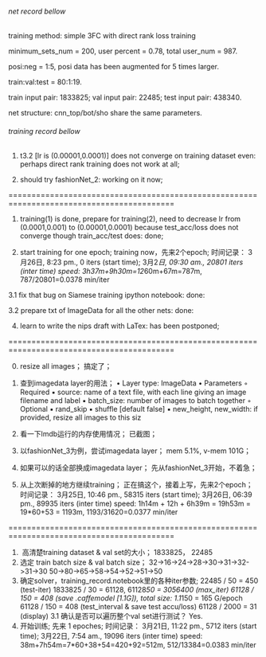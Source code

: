 ###### net record bellow

training method: simple 3FC with direct rank loss training

minimum_sets_num = 200, user percent = 0.78, total user_num = 987.

posi:neg = 1:5, posi data has been augmented for 5 times larger.

train:val:test = 80:1:19.

train input pair: 1833825;
val input pair: 22485;
test input pair: 438340.

net structure: cnn_top/bot/sho share the same parameters.

###### training record bellow

1. t3.2 [lr is (0.00001,0.0001)] does not converge on training dataset even:
	perhaps direct rank training does not work at all;

2. should try fashionNet_2:
	working on it now;

==========================================================================================

1. training(1) is done, prepare for training(2), need to decrease lr from (0.0001,0.001) to (0.00001,0.0001) because test_acc/loss does not converge though train_acc/test does:
	done;

2. start training for one epoch;
	training now，先来2个epoch;
    时间记录：
	3月26日, 8:23 pm., 0 iters (start time); 3月2*日, 09:30 am., 20801 iters (inter time)
	speed: 3h37m+9h30m=12*60m+67m=787m, 787/20801=0.0378 min/iter

3.1 fix that bug on Siamese training ipython notebook:
	done:	

3.2 prepare txt of ImageData for all the other nets:
	done:

4. learn to write the nips draft with LaTex:
	has been postponed;

==========================================================================================

0. resize all images；
	搞定了；

1. 查到imagedata layer的用法；
		•	Layer type: ImageData
	•	Parameters
	◦	Required
	▪	source: name of a text file, with each line giving an image filename and label
	▪	batch_size: number of images to batch together
	◦	Optional
	▪	rand_skip
	▪	shuffle [default false]
	▪	new_height, new_width: if provided, resize all images to this siz

2. 看一下lmdb运行的内存使用情况；
	已截图；

3. 以fashionNet_3为例，尝试imagedata layer；
	mem 5.1%, v-mem 101G；

4. 如果可以的话全部换成imagedata layer；
	先从fashionNet_3开始，不着急；

5. 从上次断掉的地方继续training；
	正在搞这个，接着上写，先来2个epoch；
    时间记录：
	3月25日, 10:46 pm., 58315 iters (start time); 3月26日, 06:39 pm., 89935 iters (inter time)
	speed: 1h14m + 12h + 6h39m = 19h53m = 19*60+53 = 1193m, 1193/31620=0.0377 min/iter

==========================================================================================

1.  高清楚training dataset & val set的大小；
	1833825， 22485
2. 选定 train batch size & val batch size；
	32->16->24->28->30->31->32->31->30
	50->80->65->58->54->52->51->50
3. 确定solver，training_record.notebook里的各种iter参数;
	22485 / 50 = 450 (test-iter)
	1833825 / 30 = 61128, 61128*50 = 3056400 (max_iter)
	61128 / 150 = 408 (save .caffemodel [1.1G]), total size: 1.1*150 = 165 G/epoch 
	61128 / 150 = 408 (test_interval & save test accu/loss)
	61128 / 2000 = 31 (display)
3.1 确认是否可以遍历整个val set进行测试？
	Yes.
4. 开始训练;
    先来 1 epoches;
    时间记录：
	3月21日, 11:22 pm., 5712 iters (start time); 3月22日, 7:54 am., 19096 iters (inter time)
	speed: 38m+7h54m=7*60+38+54=420+92=512m, 512/13384=0.0383 min/iter

